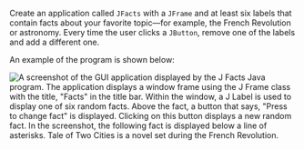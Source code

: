 Create an application called `JFacts` with a `JFrame` and at least six labels that contain facts about your favorite topic—for example, the French Revolution or astronomy. Every time the user clicks a `JButton`, remove one of the labels and add a different one.

An example of the program is shown below: 

![A screenshot of the GUI application displayed by the J Facts Java program. The application displays a window frame using the J Frame class with the title, "Facts" in the title bar. Within the window, a J Label is used to display one of six random facts. Above the fact, a button that says, "Press to change fact" is displayed. Clicking on this button displays a new random fact. In the screenshot, the following fact is displayed below a line of asterisks. Tale of Two Cities is a novel set during the French Revolution.](../assets/AyHsDOPpT3OVA0h6Ni0F.png)


